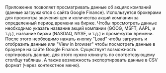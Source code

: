 Приложение позволяет просматривать данные об акциях компаний (данные загружаются с сайта Google Finance).
Используется брокерами для просмотра значения цен и количества акций компании за определенный период времени на бирже.
Чтобы просмотреть данные необходимо указать название акций компании (GOOG, MSFT, AAPL, и т.д.), название биржи (NASDAQ, NYSE, и т.д.) и промежуток времени. После этого необходимо нажать кнопку "Load" чтобы загрузить и отобразить данные или "View in browser" чтобы посмотреть данные в браузере на сайте Google Finance.
Существует возможность сортировать данные, для этого нужно кликнуть по соответсвующему столбцу таблицы.
А также возможность экспортировать данные в CSV формат (через контекстное меню).